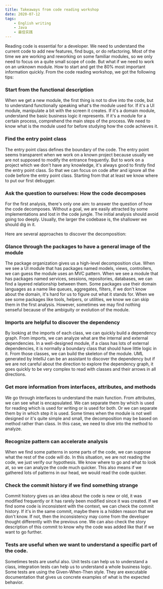 ```yaml
---
title: Takeaways from code reading workshop
date: 2020-07-12
tags:
	- English writing
	- Java
	- 最佳实践
---
```


Reading code is essential for a developer. We need to understand the current code to add new features, find bugs, or do refactoring. Most of the time we are working and reworking on some familiar modules, so we only need to focus on a quite small scope of code. But what if we need to work on an unknown module. How to start and get the 80% most important information quickly. From the code reading workshop, we got the following tips:

### Start from the functional description

When we get a new module, the first thing is not to dive into the code, but to understand functionally speaking what's the module used for. If it's a UI module, manipulate a bit with the screen it creates. If it's a domain module, understand the basic business logic it represents. If it's a module for a certain process, comprehend the main steps of the process. We need to know what is the module used for before studying how the code achieves it.

### Find the entry point class

The entry point class defines the boundary of the code. The entry point seems transparent when we work on a known project because usually we are not supposed to modify the entrance frequently. But to work on a project which we don't have any knowledge, it's always good to firstly find the entry point class. So that we can focus on code after and ignore all the code before the entry point class. Starting from that at least we know where to put our first debugger.

### Ask the question to ourselves: How the code decomposes

For the first analysis, there's only one aim: to answer the question of how the code decomposes. Without a goal, we are easily attracted by some implementations and lost in the code jungle. The initial analysis should avoid going too deeply. Usually, the larger the codebase is, the shallower we should dig in it.

Here are several approaches to discover the decomposition:

### Glance through the packages to have a general image of the module

The package organization gives us a high-level decomposition clue. When we see a UI module that has packages named models, views, controllers, we can guess the module uses an MVC pattern. When we see a module that has packages named services, sessions, repositories, databases, we can find a layered relationship between them. Some packages use their domain languages as a name like queues, aggregates, filters, if we don't know about the domain, it's hard for us to figure out what it stands for. When we see some packages like tools, helpers, or utilities, we know we can skip them in the first analysis. However, sometimes we may find nothing senseful because of the ambiguity or evolution of the module.

### Imports are helpful to discover the dependency

By looking at the imports of each class, we can quickly build a dependency graph. From imports, we can analyze what are the internal and external dependencies. In a well-designed module, if a class has lots of external dependencies, it is normally a boundary class that should have little logic in it. From those classes, we can build the skeleton of the module. UML generated by IntelliJ can be an assistant to discover the dependency but if we are not careful about the direction to explore the dependency graph, it goes quickly to be very complex to read with classes and their arrows in all directions.

### Get more information from interfaces, attributes, and methods

We go through interfaces to understand the main function. From attributes, we can see what is encapsulated. We can separate them by which is used for reading which is used for writing or is used for both. Or we can separate them by in which step it is used. Some times when the module is not well designed or it's quite simple and small, the decomposition may be based on method rather than class. In this case, we need to dive into the method to analyze.  

### Recognize pattern can accelerate analysis

When we find some patterns in some parts of the code, we can suppose what the rest of the code will do. In this situation, we are not reading the code, we just verify our hypothesis. We know where to go and what to look at, so we can analyze the code much quicker. This also means if we gathered lots of patterns in our head, we would read the code quicker.

### Check the commit history if we find something strange

Commit history gives us an idea about the code is new or old, it was modified frequently or it has rarely been modified since it was created. If we find some code is inconsistent with the context, we can check the commit history. If it's in the same commit, maybe there is a hidden reason that we don't know. If not, then the inconsistency may come from the developer thought differently with the previous one. We can also check the story description of this commit to know why the code was added like that if we want to go further.

### Tests are useful when we want to understand a specific part of the code.

Sometimes tests are useful also. Unit tests can help us to understand a class, integration tests can help us to understand a whole business logic. Some tests are using the Given-When-Then style. They are executable documentation that gives us concrete examples of what is the expected behavior.